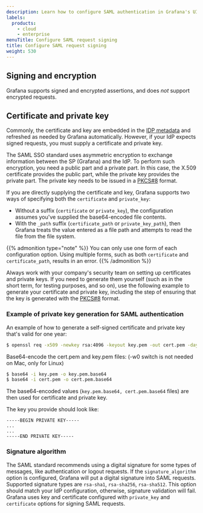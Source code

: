 ```yaml
---
description: Learn how to configure SAML authentication in Grafana's UI.
labels:
  products:
    - cloud
    - enterprise
menuTitle: Configure SAML request signing
title: Configure SAML request signing
weight: 530
---
```


## Signing and encryption

Grafana supports signed and encrypted assertions, and does _not_ support encrypted requests.

## Certificate and private key

Commonly, the certificate and key are embedded in the [IDP metadata](#configure-the-saml-toolkit-application-endpoints) and refreshed as needed by Grafana automatically. However, if your IdP expects signed requests, you must supply a certificate and private key.

The SAML SSO standard uses asymmetric encryption to exchange information between the SP (Grafana) and the IdP. To perform such encryption, you need a public part and a private part. In this case, the X.509 certificate provides the public part, while the private key provides the private part. The private key needs to be issued in a [PKCS#8](https://en.wikipedia.org/wiki/PKCS_8) format.

If you are directly supplying the certificate and key, Grafana supports two ways of specifying both the `certificate` and `private_key`:

- Without a suffix (`certificate` or `private_key`), the configuration assumes you've supplied the base64-encoded file contents.
- With the `_path` suffix (`certificate_path` or `private_key_path`), then Grafana treats the value entered as a file path and attempts to read the file from the file system.

{{% admonition type="note" %}}
You can only use one form of each configuration option. Using multiple forms, such as both `certificate` and `certificate_path`, results in an error.
{{% /admonition %}}

Always work with your company's security team on setting up certificates and private keys. If you need to generate them yourself (such as in the short term, for testing purposes, and so on), use the following example to generate your certificate and private key, including the step of ensuring that the key is generated with the [PKCS#8](https://en.wikipedia.org/wiki/PKCS_8) format.

### Example of private key generation for SAML authentication

An example of how to generate a self-signed certificate and private key that's valid for one year:

```sh
$ openssl req -x509 -newkey rsa:4096 -keyout key.pem -out cert.pem -days 365 -nodes​
```

Base64-encode the cert.pem and key.pem files:
(-w0 switch is not needed on Mac, only for Linux)

```sh
$ base64 -i key.pem -o key.pem.base64
$ base64 -i cert.pem -o cert.pem.base64
```

The base64-encoded values (`key.pem.base64, cert.pem.base64` files) are then used for certificate and private key.

The key you provide should look like:

```
-----BEGIN PRIVATE KEY-----
...
...
-----END PRIVATE KEY-----
```

### Signature algorithm

The SAML standard recommends using a digital signature for some types of messages, like authentication or logout requests. If the `signature_algorithm` option is configured, Grafana will put a digital signature into SAML requests. Supported signature types are `rsa-sha1`, `rsa-sha256`, `rsa-sha512`. This option should match your IdP configuration, otherwise, signature validation will fail. Grafana uses key and certificate configured with `private_key` and `certificate` options for signing SAML requests.
